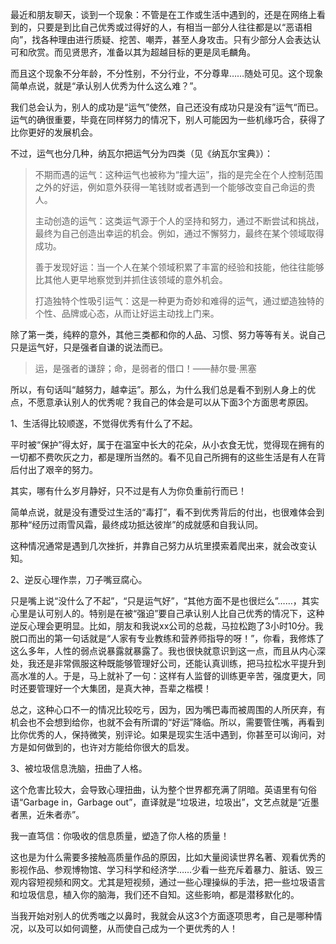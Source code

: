 最近和朋友聊天，谈到一个现象：不管是在工作或生活中遇到的，还是在网络上看到的，只要是到比自己优秀或过得好的人，有相当一部分人往往都是以“恶语相向”，找各种理由进行质疑、挖苦、嘲弄，甚至人身攻击。只有少部分人会表达认可和欣赏。而见贤思齐，准备以其为超越目标的更是凤毛麟角。

而且这个现象不分年龄，不分性别，不分行业，不分尊卑……随处可见。这个现象简单点说，就是“承认别人优秀为什么这么难？”。

我们总会认为，别人的成功是“运气”使然，自己还没有成功只是没有”运气“而已。运气的确很重要，毕竟在同样努力的情况下，别人可能因为一些机缘巧合，获得了比你更好的发展机会。

不过，运气也分几种，纳瓦尔把运气分为四类（见《纳瓦尔宝典》）：

> 不期而遇的运气：这种运气也被称为“撞大运”，指的是完全在个人控制范围之外的好运，例如意外获得一笔钱财或者遇到一个能够改变自己命运的贵人。
> 
> 主动创造的运气：这类运气源于个人的坚持和努力，通过不断尝试和挑战，最终为自己创造出幸运的机会。例如，通过不懈努力，最终在某个领域取得成功。
> 
> 善于发现好运：当一个人在某个领域积累了丰富的经验和技能，他往往能够比其他人更早地察觉到并抓住该领域的意外机会。
> 
> 打造独特个性吸引运气：这是一种更为奇妙和难得的运气，通过塑造独特的个性、品牌或心态，从而让好运主动找上门来。

除了第一类，纯粹的意外，其他三类都和你的人品、习惯、努力等等有关。说自己只是运气好，只是强者自谦的说法而已。

> 运，是强者的谦辞；命，是弱者的借口！——赫尔曼·黑塞

所以，有句话叫“越努力，越幸运”。那么，为什么我们总是看不到别人身上的优点，不愿意承认别人的优秀呢？我自己的体会是可以从下面3个方面思考原因。

1、生活得比较顺遂，不觉得优秀有什么了不起。

平时被“保护”得太好，属于在温室中长大的花朵，从小衣食无忧，觉得现在拥有的一切都不费吹灰之力，都是理所当然的。看不见自己所拥有的这些生活是有人在背后付出了艰辛的努力。

其实，哪有什么岁月静好，只不过是有人为你负重前行而已！

简单点说，就是没有遭受过生活的“毒打”，看不到优秀背后的付出，也很难体会到那种“经历过雨雪风霜，最终成功抵达彼岸”的成就感和自我认同。

这种情况通常是遇到几次挫折，并靠自己努力从坑里摸索着爬出来，就会改变认知。

2、逆反心理作祟，刀子嘴豆腐心。

只是嘴上说“没什么了不起”，“只是运气好”，“其他方面不是也很烂么”……，其实心里是认可别人的。特别是在被“强迫”要自己承认别人比自己优秀的情况下，这种逆反心理会更明显。比如，朋友和我说xx公司的总裁，马拉松跑了3小时10分。我脱口而出的第一句话就是“人家有专业教练和营养师指导的呀！”，你看，我修炼了这么多年，人性的弱点说暴露就暴露了。我也很快就意识到这一点，而且从内心深处，我还是非常佩服这种既能够管理好公司，还能认真训练，把马拉松水平提升到高水准的人。于是，马上就补了一句：这样有人监督的训练更辛苦，强度更大，同时还要管理好一个大集团，是真大神，吾辈之楷模！

总之，这种心口不一的情况比较吃亏，因为，因为嘴巴毒而被周围的人所厌弃，有机会也不会想到给你，也就不会有所谓的“好运”降临。所以，需要管住嘴，再看到比你优秀的人，保持微笑，别评论。如果是现实生活中遇到，你甚至可以询问，对方是如何做到的，也许对方能给你很大的启发。

3、被垃圾信息洗脑，扭曲了人格。

这个危害比较大，会导致心理扭曲，认为整个世界都充满了阴暗。英语里有句俗语“Garbage in，Garbage out”，直译就是“垃圾进，垃圾出”，文艺点就是“近墨者黑，近朱者赤”。

我一直笃信：你吸收的信息质量，塑造了你人格的质量！

这也是为什么需要多接触高质量作品的原因，比如大量阅读世界名著、观看优秀的影视作品、参观博物馆、学习科学和经济学……少看一些充斥着暴力、脏话、毁三观内容短视频和网文。尤其是短视频，通过一些心理操纵的手法，把一些垃圾语言和垃圾信息，植入你的脑海，我们还不自知。这些影响，都是潜移默化的。

当我开始对别人的优秀嗤之以鼻时，我就会从这3个方面逐项思考，自己是哪种情况，以及可以如何调整，从而使自己成为一个更优秀的人！